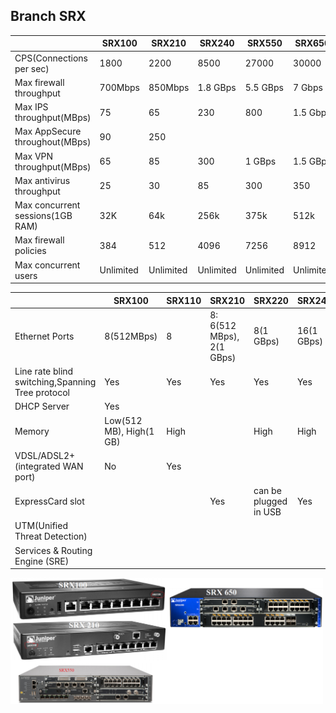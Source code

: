 ## Branch SRX

||SRX100|SRX210|SRX240|SRX550|SRX650|
|---|---|---|---|---|---|
|CPS(Connections per sec)|1800|2200|8500|27000|30000|
|Max firewall throughput|700Mbps|850Mbps|1.8 GBps|5.5 GBps|7 Gbps|
|Max IPS throughput(MBps)|75|65|230|800|1.5 Gbps|
|Max AppSecure throughout(MBps)|90|250||||
|Max VPN throughput(MBps)|65|85|300|1 GBps|1.5 GBps|
|Max antivirus throughput|25|30|85|300|350|
|Max concurrent sessions(1GB RAM)|32K|64k|256k|375k|512k|
|Max firewall policies|384|512|4096|7256|8912|
|Max concurrent users|Unlimited|Unlimited|Unlimited|Unlimited|Unlimited|

||SRX100|SRX110|SRX210|SRX220|SRX240|SRX550|SRX650|
|---|---|---|---|---|---|---|---|
|Ethernet Ports|8(512MBps)|8|8: 6(512 MBps), 2(1 GBps)|8(1 GBps)|16(1 GBps)|10||
|Line rate blind switching,Spanning Tree protocol|Yes|Yes|Yes|Yes|Yes|Yes|Yes|
|DHCP Server|Yes|||||||
|Memory|Low(512 MB), High(1 GB)|High||High|High|High|High|
|VDSL/ADSL2+(integrated WAN port)|No|Yes||||||
|ExpressCard slot|||Yes|can be plugged in USB|Yes|||
|UTM(Unified Threat Detection)||||||Yes|Yes|
|Services & Routing Engine (SRE)|||||||Yes|

<img src=srx-series.png width=500 />
